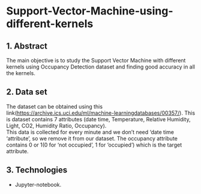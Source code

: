 # Support-Vector-Machine-using-different-kernels
## 1. Abstract
The main objective is to study the Support Vector Machine with different kernels
using Occupancy Detection dataset and finding good accuracy in all the kernels.
## 2. Data set
 The dataset can be obtained using this link(https://archive.ics.uci.edu/ml/machine-learningdatabases/00357/). 
 This is dataset contains 7 attributes (date time, Temperature, Relative Humidity, Light, CO2, Humidity Ratio, Occupancy).  
 This data is collected for every minute and we don’t need ‘date time ‘attribute’, so we remove it from our dataset.
 The occupancy attribute contains 0 or 1(0 for ‘not occupied’, 1 for ‘occupied’) which is the target attribute.
 ## 3. Technologies
 *  Jupyter-notebook. 
 
